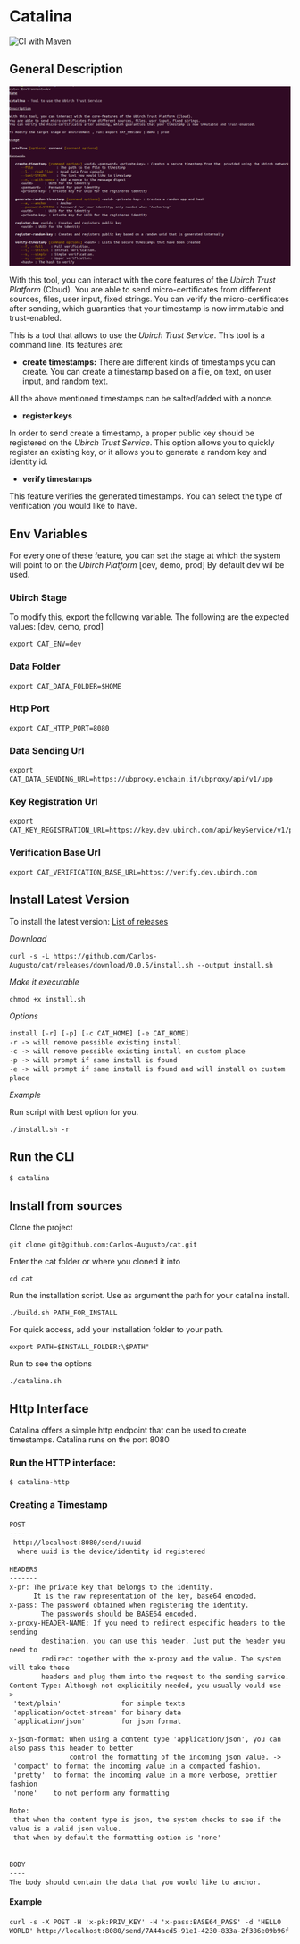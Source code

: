 # Catalina

![CI with Maven](https://github.com/Carlos-Augusto/cat/workflows/CI%20with%20Maven/badge.svg)

## General Description

![Commands](images/commandsWithDesc.png)

With this tool, you can interact with the core features of the _Ubirch Trust Platform_ (Cloud). 
You are able to send micro-certificates from different sources, files, user input, fixed strings. 
You can verify the micro-certificates after sending, which guaranties that your timestamp is now immutable and trust-enabled.

This is a tool that allows to use the _Ubirch Trust Service_. This tool is a command line.
Its features are:

* **create timestamps:** There are different kinds of timestamps you can create. You can create a timestamp based
on a file, on text, on user input, and random text.

All the above mentioned timestamps can be salted/added with a nonce.

* **register keys**

In order to send create a timestamp, a proper public key should be registered on the _Ubirch Trust Service_.
This option allows you to quickly register an existing key, or it allows you to generate a random key and 
identity id.

* **verify timestamps**

This feature verifies the generated timestamps. You can select the type of verification 
you would like to have. 

## Env Variables

For every one of these feature, you can set the stage at which the system will point to on the _Ubirch Platform_ [dev, demo, prod]
By default dev wil be used. 

### Ubirch Stage

To modify this, export the following variable. The following are the expected values: [dev, demo, prod]

```
export CAT_ENV=dev 
```

### Data Folder

```
export CAT_DATA_FOLDER=$HOME 
```

### Http Port

```
export CAT_HTTP_PORT=8080 
```

### Data Sending Url

```
export CAT_DATA_SENDING_URL=https://ubproxy.enchain.it/ubproxy/api/v1/upp 
```

### Key Registration Url

```
export CAT_KEY_REGISTRATION_URL=https://key.dev.ubirch.com/api/keyService/v1/pubkey 
```

### Verification Base Url

```
export CAT_VERIFICATION_BASE_URL=https://verify.dev.ubirch.com
```

## Install Latest Version

To install the latest version: [List of releases](https://github.com/Carlos-Augusto/cat/releases)

_Download_ 

```shell script
curl -s -L https://github.com/Carlos-Augusto/cat/releases/download/0.0.5/install.sh --output install.sh
```

_Make it executable_ 

```shell script
chmod +x install.sh
```

_Options_

```shell script
install [-r] [-p] [-c CAT_HOME] [-e CAT_HOME]
-r -> will remove possible existing install
-c -> will remove possible existing install on custom place
-p -> will prompt if same install is found
-e -> will prompt if same install is found and will install on custom place
```

_Example_

Run script with best option for you.
```shell script
./install.sh -r
```

## Run the CLI

```shell script
$ catalina
```

## Install from sources

Clone the project
```shell script
git clone git@github.com:Carlos-Augusto/cat.git 
```

Enter the cat folder or where you cloned it into
```shell script
cd cat 
```

Run the installation script. Use as argument the path for your catalina install.
```shell script
./build.sh PATH_FOR_INSTALL
```

For quick access, add your installation folder to your path.
```shell script
export PATH=$INSTALL_FOLDER:\$PATH"
```

Run to see the options
```shell script
./catalina.sh
```

## Http Interface

Catalina offers a simple http endpoint that can be used to create timestamps.
Catalina runs on the port 8080

### Run the HTTP interface:

```shell script
$ catalina-http
```

### Creating a Timestamp

```
POST
----
 http://localhost:8080/send/:uuid
  where uuid is the device/identity id registered

HEADERS
-------
x-pr: The private key that belongs to the identity.
      It is the raw representation of the key, base64 encoded.
x-pass: The password obtained when registering the identity.
        The passwords should be BASE64 encoded.
x-proxy-HEADER-NAME: If you need to redirect especific headers to the sending 
        destination, you can use this header. Just put the header you need to 
        redirect together with the x-proxy and the value. The system will take these
        headers and plug them into the request to the sending service.
Content-Type: Although not explicitily needed, you usually would use ->
 'text/plain'               for simple texts  
 'application/octet-stream' for binary data
 'application/json'         for json format

x-json-format: When using a content type 'application/json', you can also pass this header to better 
               control the formatting of the incoming json value. ->
 'compact' to format the incoming value in a compacted fashion.
 'pretty'  to format the incoming value in a more verbose, prettier fashion
 'none'    to not perform any formatting

Note:
 that when the content type is json, the system checks to see if the value is a valid json value.
 that when by default the formatting option is 'none'
      

BODY
----
The body should contain the data that you would like to anchor.
```

#### Example

```shell script
curl -s -X POST -H 'x-pk:PRIV_KEY' -H 'x-pass:BASE64_PASS' -d 'HELLO WORLD' http://localhost:8080/send/7A44acd5-91e1-4230-833a-2f386e09b96f
```
